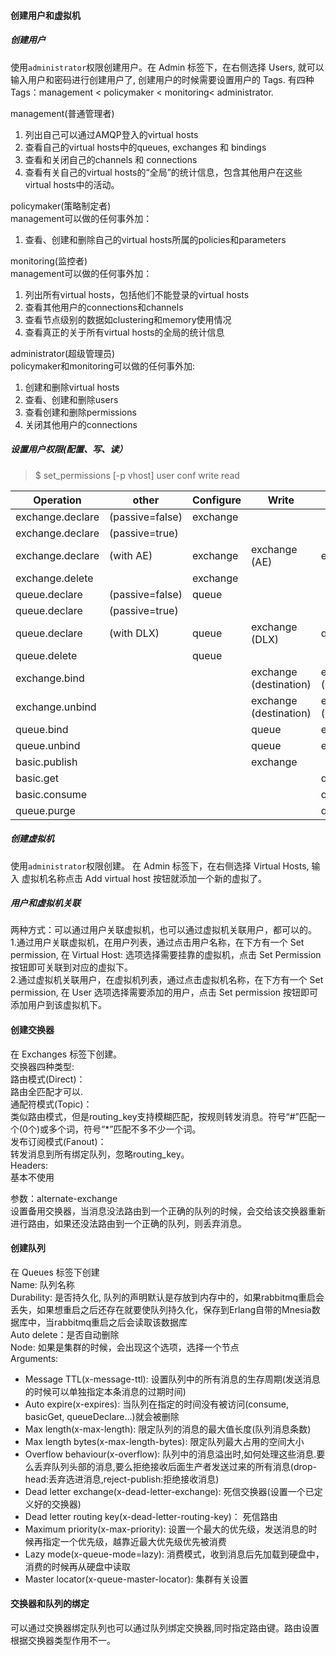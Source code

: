 #### 创建用户和虚拟机
##### 创建用户
使用<code>administrator</code>权限创建用户。在 Admin 标签下，在右侧选择 Users, 就可以输入用户和密码进行创建用户了, 创建用户的时候需要设置用户的 Tags.
 有四种Tags：management < policymaker < monitoring< administrator.
 
 management(普通管理者)  
 1. 列出自己可以通过AMQP登入的virtual hosts  
 2. 查看自己的virtual hosts中的queues, exchanges 和 bindings
 3. 查看和关闭自己的channels 和 connections
 4. 查看有关自己的virtual hosts的“全局”的统计信息，包含其他用户在这些virtual hosts中的活动。
 
 policymaker(策略制定者)   
  management可以做的任何事外加：
 1. 查看、创建和删除自己的virtual hosts所属的policies和parameters
 
 monitoring(监控者)   
 management可以做的任何事外加：
 1. 列出所有virtual hosts，包括他们不能登录的virtual hosts
 2. 查看其他用户的connections和channels
 3. 查看节点级别的数据如clustering和memory使用情况
 4. 查看真正的关于所有virtual hosts的全局的统计信息
 
 administrator(超级管理员)  
 policymaker和monitoring可以做的任何事外加:
 1. 创建和删除virtual hosts
 2. 查看、创建和删除users
 3. 查看创建和删除permissions
 4. 关闭其他用户的connections
  
 ##### 设置用户权限(配置、写、读）
>$ set_permissions [-p vhost] user conf write read

| Operation | other | Configure | Write | Read |  
|---------| --- |---------| ---------| -----|
|exchange.declare|(passive=false)|exchange
|exchange.declare|(passive=true)
|exchange.declare|(with  AE)|exchange|exchange (AE)|exchange|
|exchange.delete| |exchange
|queue.declare|(passive=false)|queue
|queue.declare|(passive=true)|
|queue.declare|	(with  DLX)|queue|exchange (DLX)|queue|
|queue.delete| |queue|
|exchange.bind| | |exchange (destination)|exchange (source)|
|exchange.unbind| | |exchange (destination)|exchange (source)|
|queue.bind| | | queue | exchange|
|queue.unbind| | | queue | exchange|
|basic.publish| | | exchange| |
|basic.get| | | |queue|
|basic.consume| | | |queue|
|queue.purge| | | |queue|

 
 
##### 创建虚拟机
使用<code>administrator</code>权限创建。 在 Admin 标签下，在右侧选择 Virtual Hosts, 输入 虚拟机名称点击 Add virtual host 按钮就添加一个新的虚拟了。
##### 用户和虚拟机关联
两种方式：可以通过用户关联虚拟机，也可以通过虚拟机关联用户，都可以的。  
1.通过用户关联虚拟机，在用户列表，通过点击用户名称，在下方有一个 Set permission, 在 Virtual Host: 选项选择需要挂靠的虚拟机，点击 Set Permission 按钮即可关联到对应的虚拟下。  
2.通过虚拟机关联用户，在虚拟机列表，通过点击虚拟机名称，在下方有一个 Set permission, 在 User 选项选择需要添加的用户，点击 Set permission 按钮即可添加用户到该虚拟机下。  

#### 创建交换器
在 Exchanges 标签下创建。  
交换器四种类型:  
路由模式(Direct)：  
路由全匹配才可以.  
通配符模式(Topic)：  
​类似路由模式，但是routing_key支持模糊匹配，按规则转发消息。符号“#”匹配一个(0个)或多个词，符号“*”匹配不多不少一个词。  
发布订阅模式(Fanout)：  
​转发消息到所有绑定队列，忽略routing_key。  
Headers:    
基本不使用

参数：alternate-exchange  
设置备用交换器，当消息没法路由到一个正确的队列的时候，会交给该交换器重新进行路由，如果还没法路由到一个正确的队列，则丢弃消息。  

#### 创建队列
在 Queues 标签下创建  
Name: 队列名称  
Durability: 是否持久化, 队列的声明默认是存放到内存中的，如果rabbitmq重启会丢失，如果想重启之后还存在就要使队列持久化，保存到Erlang自带的Mnesia数据库中，当rabbitmq重启之后会读取该数据库  
Auto delete：是否自动删除  
Node: 如果是集群的时候，会出现这个选项，选择一个节点  
Arguments: 
* Message TTL(x-message-ttl): 设置队列中的所有消息的生存周期(发送消息的时候可以单独指定本条消息的过期时间)
* Auto expire(x-expires): 当队列在指定的时间没有被访问(consume, basicGet, queueDeclare…)就会被删除
* Max length(x-max-length): 限定队列的消息的最大值长度(队列消息条数)
* Max length bytes(x-max-length-bytes): 限定队列最大占用的空间大小
* Overflow behaviour(x-overflow): 队列中的消息溢出时,如何处理这些消息.要么丢弃队列头部的消息,要么拒绝接收后面生产者发送过来的所有消息(drop-head:丢弃选进消息,reject-publish:拒绝接收消息)
* Dead letter exchange(x-dead-letter-exchange): 死信交换器(设置一个已定义好的交换器)
* Dead letter routing key(x-dead-letter-routing-key)： 死信路由
* Maximum priority(x-max-priority): 设置一个最大的优先级，发送消息的时候再指定一个优先级，越靠近最大优先级优先被消费
* Lazy mode(x-queue-mode=lazy): 消费模式，收到消息后先加载到硬盘中，消费的时候再从硬盘中读取
* Master locator(x-queue-master-locator): 集群有关设置

#### 交换器和队列的绑定
可以通过交换器绑定队列也可以通过队列绑定交换器,同时指定路由键。路由设置根据交换器类型作用不一。